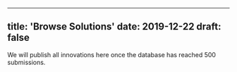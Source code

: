 
---
title: 'Browse Solutions'
date: 2019-12-22
draft: false
---

We will publish all innovations here once the database has reached 500 submissions.


